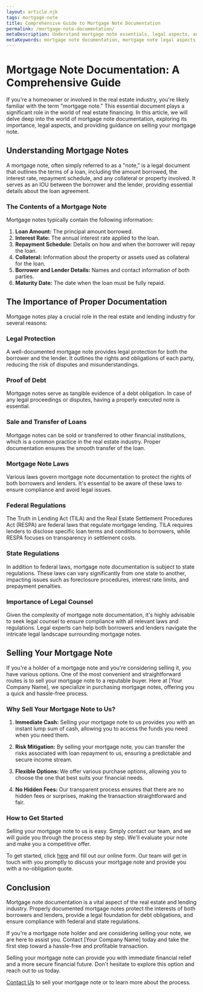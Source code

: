 ```yaml
---
layout: article.njk
tags: mortgage-note
title: Comprehensive Guide to Mortgage Note Documentation
permalink: /mortgage-note-documentation/
metaDescription: Understand mortgage note essentials, legal aspects, and selling your mortgage note.
metaKeywords: mortgage note documentation, mortgage note legal aspects, mortgage note laws, mortgage note importance, mortgage note guide, mortgage note examples
---
```


# Mortgage Note Documentation: A Comprehensive Guide

If you're a homeowner or involved in the real estate industry, you're likely familiar with the term "mortgage note." This essential document plays a significant role in the world of real estate financing. In this article, we will delve deep into the world of mortgage note documentation, exploring its importance, legal aspects, and providing guidance on selling your mortgage note.

## Understanding Mortgage Notes

A mortgage note, often simply referred to as a "note," is a legal document that outlines the terms of a loan, including the amount borrowed, the interest rate, repayment schedule, and any collateral or property involved. It serves as an IOU between the borrower and the lender, providing essential details about the loan agreement.

### The Contents of a Mortgage Note

Mortgage notes typically contain the following information:

1. **Loan Amount:** The principal amount borrowed.
2. **Interest Rate:** The annual interest rate applied to the loan.
3. **Repayment Schedule:** Details on how and when the borrower will repay the loan.
4. **Collateral:** Information about the property or assets used as collateral for the loan.
5. **Borrower and Lender Details:** Names and contact information of both parties.
6. **Maturity Date:** The date when the loan must be fully repaid.

## The Importance of Proper Documentation

Mortgage notes play a crucial role in the real estate and lending industry for several reasons:

### Legal Protection

A well-documented mortgage note provides legal protection for both the borrower and the lender. It outlines the rights and obligations of each party, reducing the risk of disputes and misunderstandings.

### Proof of Debt

Mortgage notes serve as tangible evidence of a debt obligation. In case of any legal proceedings or disputes, having a properly executed note is essential.

### Sale and Transfer of Loans

Mortgage notes can be sold or transferred to other financial institutions, which is a common practice in the real estate industry. Proper documentation ensures the smooth transfer of the loan.

### Mortgage Note Laws

Various laws govern mortgage note documentation to protect the rights of both borrowers and lenders. It's essential to be aware of these laws to ensure compliance and avoid legal issues.

### Federal Regulations

The Truth in Lending Act (TILA) and the Real Estate Settlement Procedures Act (RESPA) are federal laws that regulate mortgage lending. TILA requires lenders to disclose specific loan terms and conditions to borrowers, while RESPA focuses on transparency in settlement costs.

### State Regulations

In addition to federal laws, mortgage note documentation is subject to state regulations. These laws can vary significantly from one state to another, impacting issues such as foreclosure procedures, interest rate limits, and prepayment penalties.

### Importance of Legal Counsel

Given the complexity of mortgage note documentation, it's highly advisable to seek legal counsel to ensure compliance with all relevant laws and regulations. Legal experts can help both borrowers and lenders navigate the intricate legal landscape surrounding mortgage notes.

## Selling Your Mortgage Note

If you're a holder of a mortgage note and you're considering selling it, you have various options. One of the most convenient and straightforward routes is to sell your mortgage note to a reputable buyer. Here at [Your Company Name], we specialize in purchasing mortgage notes, offering you a quick and hassle-free process.

### Why Sell Your Mortgage Note to Us?

1. **Immediate Cash:** Selling your mortgage note to us provides you with an instant lump sum of cash, allowing you to access the funds you need when you need them.

2. **Risk Mitigation:** By selling your mortgage note, you can transfer the risks associated with loan repayment to us, ensuring a predictable and secure income stream.

3. **Flexible Options:** We offer various purchase options, allowing you to choose the one that best suits your financial needs.

4. **No Hidden Fees:** Our transparent process ensures that there are no hidden fees or surprises, making the transaction straightforward and fair.

### How to Get Started

Selling your mortgage note to us is easy. Simply contact our team, and we will guide you through the process step by step. We'll evaluate your note and make you a competitive offer.

To get started, click [here](#) and fill out our online form. Our team will get in touch with you promptly to discuss your mortgage note and provide you with a no-obligation quote.

## Conclusion

Mortgage note documentation is a vital aspect of the real estate and lending industry. Properly documented mortgage notes protect the interests of both borrowers and lenders, provide a legal foundation for debt obligations, and ensure compliance with federal and state regulations.

If you're a mortgage note holder and are considering selling your note, we are here to assist you. Contact [Your Company Name] today and take the first step toward a hassle-free and profitable transaction.

Selling your mortgage note can provide you with immediate financial relief and a more secure financial future. Don't hesitate to explore this option and reach out to us today.

[Contact Us](#) to sell your mortgage note or to learn more about the process.